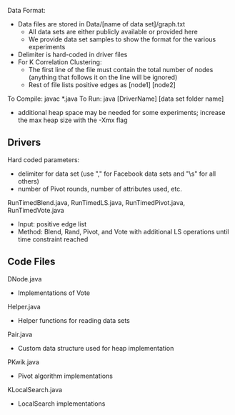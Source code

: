 Data Format:
* Data files are stored in Data/[name of data set]/graph.txt
  * All data sets are either publicly available or provided here
  * We provide data set samples to show the format for the various experiments 
* Delimiter is hard-coded in driver files
* For K Correlation Clustering: 
  * The first line of the file must contain the total number of nodes (anything that follows it on the line will be ignored)
  * Rest of file lists positive edges as [node1] [node2]

To Compile: javac *.java
To Run: java [DriverName] [data set folder name]
* additional heap space may be needed for some experiments; increase the max heap size with the -Xmx flag

Drivers
-------

Hard coded parameters:
* delimiter for data set (use "," for Facebook data sets and "\\s" for all others)
* number of Pivot rounds, number of attributes used, etc. 

RunTimedBlend.java, RunTimedLS.java, RunTimedPivot.java, RunTimedVote.java
* Input: positive edge list
* Method: Blend, Rand, Pivot, and Vote with additional LS operations until time constraint reached

Code Files
----------

DNode.java
* Implementations of Vote

Helper.java
* Helper functions for reading data sets

Pair.java
* Custom data structure used for heap implementation

PKwik.java
* Pivot algorithm implementations

KLocalSearch.java
* LocalSearch implementations
